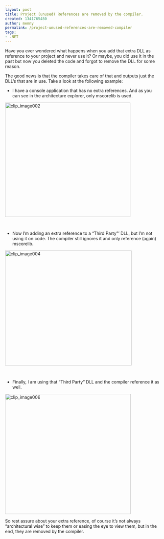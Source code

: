 ```yaml
---
layout: post
title: Project (unused) References are removed by the compiler.
created: 1341765480
author: menny
permalink: /project-unused-references-are-removed-compiler
tags:
- .NET
---
```

<p>Have you ever wondered what happens when you add that extra DLL as reference to your project and never use it? Or maybe, you did use it in the past but now you deleted the code and forgot to remove the DLL for some reason.
<p>The good news is that the compiler takes care of that and outputs just the DLL’s that are in use. Take a look at the following example:
<ul>
<li>I have a console application that has no extra references. And as you can see in the architecture explorer, only mscorelib is used. </li>
</ul>
<p><a href="http://www.onemenny.com/blog/wp-content/uploads/2012/07/clip_image002.png"><img style="background-image: none; border-bottom: 0px; border-left: 0px; padding-left: 0px; padding-right: 0px; display: inline; border-top: 0px; border-right: 0px; padding-top: 0px" title="clip_image002" border="0" alt="clip_image002" src="http://www.onemenny.com/blog/wp-content/uploads/2012/07/clip_image002_thumb.png" width="409" height="374"></a></p>
<p> </p>
<ul>
<li>Now I’m adding an extra reference to a “Third Party”’ DLL, but I’m not using it on code. The compiler still ignores it and only reference (again) mscorelib.</li>
</ul>
<p><a href="http://www.onemenny.com/blog/wp-content/uploads/2012/07/clip_image004.png"><img style="background-image: none; border-bottom: 0px; border-left: 0px; padding-left: 0px; padding-right: 0px; display: inline; border-top: 0px; border-right: 0px; padding-top: 0px" title="clip_image004" border="0" alt="clip_image004" src="http://www.onemenny.com/blog/wp-content/uploads/2012/07/clip_image004_thumb.png" width="413" height="376"></a></p>
<p> </p>
<ul>
<li>Finally, I am using that “Third Party” DLL and the compiler reference it as well. </li>
</ul>
<p><a href="http://www.onemenny.com/blog/wp-content/uploads/2012/07/clip_image006.png"><img style="background-image: none; border-bottom: 0px; border-left: 0px; padding-left: 0px; padding-right: 0px; display: inline; border-top: 0px; border-right: 0px; padding-top: 0px" title="clip_image006" border="0" alt="clip_image006" src="http://www.onemenny.com/blog/wp-content/uploads/2012/07/clip_image006_thumb.png" width="410" height="393"></a></p>
<p>So rest assure about your extra reference, of course it’s not always “architectural wise” to keep them or easing the eye to view them, but in the end, they are removed by the compiler.</p>
